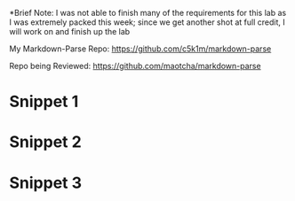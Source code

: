*Brief Note: I was not able to finish many of the requirements for this lab as I was extremely packed this week; since we get another shot at full credit, I will work on and finish up the lab

My Markdown-Parse Repo: https://github.com/c5k1m/markdown-parse

Repo being Reviewed: https://github.com/maotcha/markdown-parse

# Snippet 1

# Snippet 2

# Snippet 3
